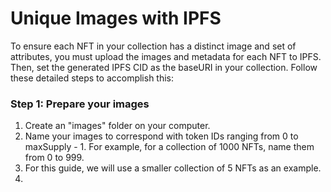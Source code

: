 # Unique Images with IPFS

To ensure each NFT in your collection has a distinct image and set of attributes, you must upload the images and metadata for each NFT to IPFS. Then, set the generated IPFS CID as the baseURI in your collection. Follow these detailed steps to accomplish this:

### **Step 1: Prepare your images**

1. Create an "images" folder on your computer.
2. Name your images to correspond with token IDs ranging from 0 to maxSupply - 1. For example, for a collection of 1000 NFTs, name them from 0 to 999.
3. For this guide, we will use a smaller collection of 5 NFTs as an example.
4.
